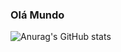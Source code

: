 ### Olá Mundo


![Anurag's GitHub stats](https://github-readme-stats.vercel.app/api?username=Joaovictor163&show_icons=true&theme=dark)
<!---
Joaovictor163/Joaovictor163 is a ✨ special ✨ repository because its `README.md` (this file) appears on your GitHub profile.
You can click the Preview link to take a look at your changes.
--->

